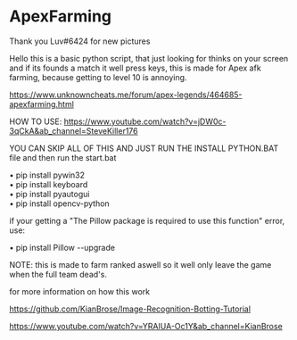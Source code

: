 # ApexFarming
Thank you Luv#6424 for new pictures 

Hello this is a basic python script, that just looking for thinks on your screen and if its founds a match it well press keys, this is made for Apex afk farming, because getting to level 10 is annoying.

https://www.unknowncheats.me/forum/apex-legends/464685-apexfarming.html



HOW TO USE: https://www.youtube.com/watch?v=jDW0c-3qCkA&ab_channel=SteveKiller176

YOU CAN SKIP ALL OF THIS AND JUST RUN THE INSTALL PYTHON.BAT file 
and then run the start.bat

 • pip install pywin32                                                                                                                                                 
 • pip install keyboard                                                                                                                                                 
 • pip install pyautogui                                                                                                                                               
 • pip install opencv-python                                                                                                                                           

if your getting a "The Pillow package is required to use this function" error, use:

 • pip install Pillow --upgrade







NOTE: this is made to farm ranked aswell so it well only leave the game when the full team dead's.






for more information on how this work

https://github.com/KianBrose/Image-Recognition-Botting-Tutorial

https://www.youtube.com/watch?v=YRAIUA-Oc1Y&ab_channel=KianBrose
